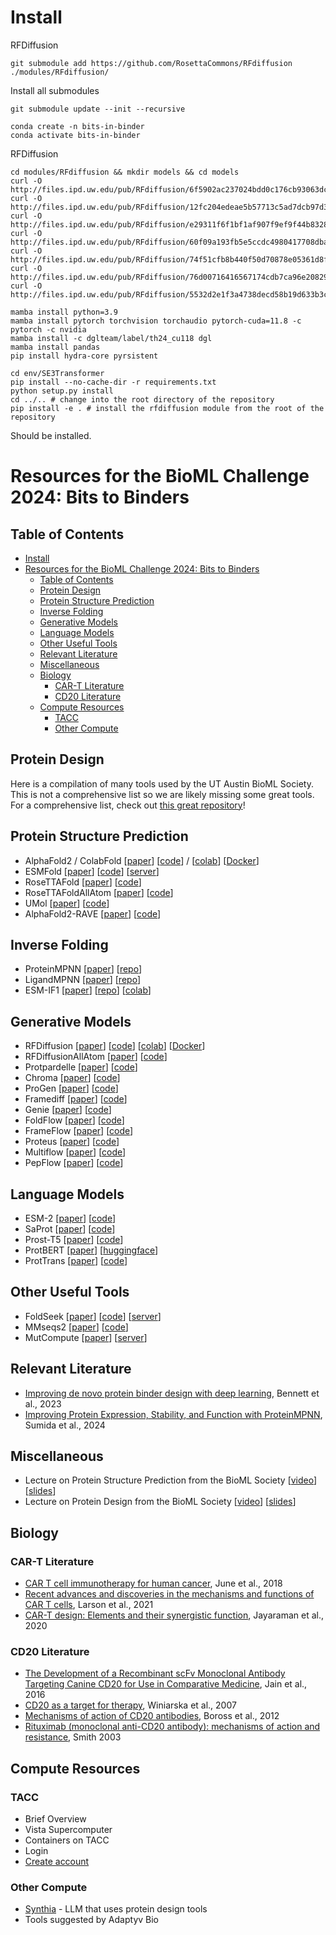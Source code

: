 # Install



RFDiffusion
```
git submodule add https://github.com/RosettaCommons/RFdiffusion ./modules/RFdiffusion/
```

Install all submodules
```
git submodule update --init --recursive
```


```
conda create -n bits-in-binder
conda activate bits-in-binder
```

RFDiffusion
```
cd modules/RFdiffusion && mkdir models && cd models
curl -O http://files.ipd.uw.edu/pub/RFdiffusion/6f5902ac237024bdd0c176cb93063dc4/Base_ckpt.pt
curl -O http://files.ipd.uw.edu/pub/RFdiffusion/12fc204edeae5b57713c5ad7dcb97d39/Base_epoch8_ckpt.pt
curl -O http://files.ipd.uw.edu/pub/RFdiffusion/e29311f6f1bf1af907f9ef9f44b8328b/Complex_base_ckpt.pt
curl -O http://files.ipd.uw.edu/pub/RFdiffusion/60f09a193fb5e5ccdc4980417708dbab/Complex_Fold_base_ckpt.pt
curl -O http://files.ipd.uw.edu/pub/RFdiffusion/74f51cfb8b440f50d70878e05361d8f0/InpaintSeq_ckpt.pt
curl -O http://files.ipd.uw.edu/pub/RFdiffusion/76d00716416567174cdb7ca96e208296/InpaintSeq_Fold_ckpt.pt
curl -O http://files.ipd.uw.edu/pub/RFdiffusion/5532d2e1f3a4738decd58b19d633b3c3/ActiveSite_ckpt.pt
```

```
mamba install python=3.9
mamba install pytorch torchvision torchaudio pytorch-cuda=11.8 -c pytorch -c nvidia
mamba install -c dglteam/label/th24_cu118 dgl
mamba install pandas
pip install hydra-core pyrsistent

cd env/SE3Transformer
pip install --no-cache-dir -r requirements.txt
python setup.py install
cd ../.. # change into the root directory of the repository
pip install -e . # install the rfdiffusion module from the root of the repository
```
Should be installed.







# Resources for the BioML Challenge 2024: Bits to Binders

## Table of Contents
- [Install](#install)
- [Resources for the BioML Challenge 2024: Bits to Binders](#resources-for-the-bioml-challenge-2024-bits-to-binders)
  - [Table of Contents](#table-of-contents)
  - [Protein Design](#protein-design)
  - [Protein Structure Prediction](#protein-structure-prediction)
  - [Inverse Folding](#inverse-folding)
  - [Generative Models](#generative-models)
  - [Language Models](#language-models)
  - [Other Useful Tools](#other-useful-tools)
  - [Relevant Literature](#relevant-literature)
  - [Miscellaneous](#miscellaneous)
  - [Biology](#biology)
    - [CAR-T Literature](#car-t-literature)
    - [CD20 Literature](#cd20-literature)
  - [Compute Resources](#compute-resources)
    - [TACC](#tacc)
    - [Other Compute](#other-compute)

## Protein Design
Here is a compilation of many tools used by the UT Austin BioML Society. This is not a comprehensive list so we are likely missing some great tools. For a comprehensive list, check out [this great repository](https://github.com/yangkky/Machine-learning-for-proteins)!

## Protein Structure Prediction
- AlphaFold2 / ColabFold [[paper](https://www.nature.com/articles/s41586-021-03819-2)] [[code](https://github.com/deepmind/alphafold)] / [[colab](https://colab.research.google.com/github/sokrypton/ColabFold/blob/main/AlphaFold2.ipynb)] [[Docker](https://github.com/kalininalab/alphafold_non_docker)]
- ESMFold [[paper](https://www.nature.com/articles/s41586-022-05543-x)] [[code](https://github.com/facebookresearch/esm)] [[server](https://esmatlas.com/resources?action=fold)]
- RoseTTAFold [[paper](https://www.science.org/doi/10.1126/science.abj8754)] [[code](https://github.com/RosettaCommons/RoseTTAFold)]
- RoseTTAFoldAllAtom [[paper](https://www.biorxiv.org/content/10.1101/2023.05.24.542179v1)] [[code](https://github.com/RosettaCommons/RoseTTAFold)]
- UMol [[paper](https://www.biorxiv.org/content/10.1101/2023.08.01.551553v1)] [[code](https://github.com/patrickbryant1/Umol)]
- AlphaFold2-RAVE [[paper](https://www.biorxiv.org/content/10.1101/2023.09.01.555891v1)] [[code](https://github.com/bjornwallner/alphafold-rave)]

## Inverse Folding
- ProteinMPNN [[paper](https://www.science.org/doi/10.1126/science.add2187)] [[repo](https://github.com/dauparas/ProteinMPNN)]
- LigandMPNN [[paper](https://www.biorxiv.org/content/10.1101/2023.08.01.551615v1)] [[repo](https://github.com/dauparas/LigandMPNN)]
- ESM-IF1 [[paper](https://www.nature.com/articles/s41586-022-05543-x)] [[repo](https://github.com/facebookresearch/esm)] [[colab](https://colab.research.google.com/github/facebookresearch/esm/blob/main/examples/inverse_folding/notebook.ipynb)]

## Generative Models
- RFDiffusion [[paper](https://www.nature.com/articles/s41586-023-06415-8)] [[code](https://github.com/RosettaCommons/RFdiffusion)] [[colab](https://colab.research.google.com/github/RosettaCommons/RFdiffusion/blob/main/notebooks/diffusion.ipynb)] [[Docker](https://github.com/RosettaCommons/RFdiffusion/tree/main/docker)]
- RFDiffusionAllAtom [[paper](https://www.biorxiv.org/content/10.1101/2023.06.22.546080v1)] [[code](https://github.com/RosettaCommons/RFdiffusion)]
- Protpardelle [[paper](https://www.biorxiv.org/content/10.1101/2023.05.24.542189v1)] [[code](https://github.com/RosettaCommons/protpardelle)]
- Chroma [[paper](https://www.biorxiv.org/content/10.1101/2022.12.01.518682v3)] [[code](https://github.com/generatebio/chroma)]
- ProGen [[paper](https://www.nature.com/articles/s41587-022-01618-2)] [[code](https://github.com/salesforce/progen)]
- Framediff [[paper](https://www.biorxiv.org/content/10.1101/2023.05.16.541040v1)] [[code](https://github.com/jasonkyuyim/se3_diffusion)]
- Genie [[paper](https://www.biorxiv.org/content/10.1101/2023.05.29.542705v2)] [[code](https://github.com/LPDI-EPFL/Genie)]
- FoldFlow [[paper](https://www.biorxiv.org/content/10.1101/2023.10.09.561603v1)] [[code](https://github.com/Profluent-Internships/MMDiff)]
- FrameFlow [[paper](https://www.biorxiv.org/content/10.1101/2023.12.22.573103v1)] [[code](https://github.com/Profluent-Internships/FrameFlow)]
- Proteus [[paper](https://www.biorxiv.org/content/10.1101/2023.12.15.571823v1)] [[code](https://github.com/OATML-Markslab/Proteus)]
- Multiflow [[paper](https://www.biorxiv.org/content/10.1101/2024.01.22.576444v1)] [[code](https://github.com/Profluent-Internships/MMDiff)]
- PepFlow [[paper](https://www.biorxiv.org/content/10.1101/2024.01.22.576444v1)] [[code](https://github.com/Profluent-Internships/PepFlow)]

## Language Models
- ESM-2 [[paper](https://www.nature.com/articles/s41586-022-05543-x)] [[code](https://github.com/facebookresearch/esm)]
- SaProt [[paper](https://www.nature.com/articles/s41467-023-38054-y)] [[code](https://github.com/westlake-repl/SaProt)]
- Prost-T5 [[paper](https://www.biorxiv.org/content/10.1101/2023.07.23.550085v1)] [[code](https://github.com/HannesStark/protein-language-models)]
- ProtBERT [[paper](https://ieeexplore.ieee.org/document/9477085)] [[huggingface](https://huggingface.co/Rostlab/prot_bert)]
- ProtTrans [[paper](https://ieeexplore.ieee.org/document/9477085)] [[code](https://github.com/agemagician/ProtTrans)]

## Other Useful Tools
- FoldSeek [[paper](https://www.nature.com/articles/s41587-023-01773-0)] [[code](https://github.com/steineggerlab/foldseek)] [[server](https://search.foldseek.com/search)]
- MMseqs2 [[paper](https://www.nature.com/articles/nbt.3988)] [[code](https://github.com/soedinglab/MMseqs2)]
- MutCompute [[paper](https://www.nature.com/articles/s41587-022-01625-3)] [[server](https://mutcompute.com/)]

## Relevant Literature
- [Improving de novo protein binder design with deep learning](https://www.nature.com/articles/s41586-023-06758-2), Bennett et al., 2023
- [Improving Protein Expression, Stability, and Function with ProteinMPNN](https://www.biorxiv.org/content/10.1101/2024.01.08.574661v1), Sumida et al., 2024

## Miscellaneous
- Lecture on Protein Structure Prediction from the BioML Society [[video](https://www.youtube.com/watch?v=uAIuA1O7iE8)] [[slides](https://docs.google.com/presentation/d/1Wy-ePQqDHxEFDQqLHBhXJlKlLLZxZJxf/edit?usp=sharing&ouid=116893289863885570912&rtpof=true&sd=true)]
- Lecture on Protein Design from the BioML Society [[video](https://www.youtube.com/watch?v=uAIuA1O7iE8)] [[slides](https://docs.google.com/presentation/d/1Wy-ePQqDHxEFDQqLHBhXJlKlLLZxZJxf/edit?usp=sharing&ouid=116893289863885570912&rtpof=true&sd=true)]

## Biology

### CAR-T Literature
- [CAR T cell immunotherapy for human cancer](https://www.science.org/doi/10.1126/science.aar6711), June et al., 2018
- [Recent advances and discoveries in the mechanisms and functions of CAR T cells](https://www.nature.com/articles/s41577-020-00483-x), Larson et al., 2021
- [CAR-T design: Elements and their synergistic function](https://www.nature.com/articles/s41392-020-00262-z), Jayaraman et al., 2020

### CD20 Literature
- [The Development of a Recombinant scFv Monoclonal Antibody Targeting Canine CD20 for Use in Comparative Medicine](https://www.ncbi.nlm.nih.gov/pmc/articles/PMC4962021/), Jain et al., 2016
- [CD20 as a target for therapy](https://www.ncbi.nlm.nih.gov/pmc/articles/PMC2442443/), Winiarska et al., 2007
- [Mechanisms of action of CD20 antibodies](https://www.ncbi.nlm.nih.gov/pmc/articles/PMC3133688/), Boross et al., 2012
- [Rituximab (monoclonal anti-CD20 antibody): mechanisms of action and resistance](https://www.nature.com/articles/1206939), Smith 2003

## Compute Resources

### TACC
- Brief Overview
- Vista Supercomputer
- Containers on TACC
- Login
- [Create account](https://portal.tacc.utexas.edu/account-request)

### Other Compute
- [Synthia](https://www.synthia.ai/) - LLM that uses protein design tools
- Tools suggested by Adaptyv Bio